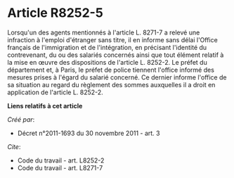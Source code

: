 # Article R8252-5

Lorsqu'un des agents mentionnés à l'article L. 8271-7 a relevé une infraction à l'emploi d'étranger sans titre, il en informe
sans délai l'Office français de l'immigration et de l'intégration, en précisant l'identité du contrevenant, du ou des
salariés concernés ainsi que tout élément relatif à la mise en œuvre des dispositions de l'article L. 8252-2. Le préfet du
département et, à Paris, le préfet de police tiennent l'office informé des mesures prises à l'égard du salarié concerné. Ce
dernier informe l'office de sa situation au regard du règlement des sommes auxquelles il a droit en application de l'article
L. 8252-2.

**Liens relatifs à cet article**

_Créé par_:

  - Décret n°2011-1693 du 30 novembre 2011 - art. 3

_Cite_:

  - Code du travail - art. L8252-2
  - Code du travail - art. L8271-7
